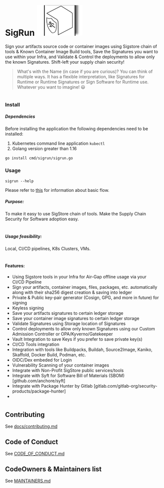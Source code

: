 # SigRun <img src="/sigrun.png" width="150" height="100"> 
Sign your artifacts source code or container images using Sigstore chain of tools & Known Container Image Build tools, Save the Signatures you want to use within your Infra, and Validate &amp; Control the deployments to allow only the known Signatures. Shift-left your supply chain security!
> What's with the Name (in case if you are curious)?
> You can think of multiple ways. It has a flexible interpretation, like Signatures for Runtime or Runtime Signatures or Sign Software for Runtime use. Whatever you want to imagine! :smiley: 
#

### Install

##### Dependencies
Before installing the application the following dependencies need to be installed:
1. Kubernetes command line application `kubectl`
2. Golang version greater than 1.16

```
go install cmd/sigrun/sigrun.go
```

### Usage
```
sigrun --help
```
Please refer to [this](./docs/USAGE.md) for information about basic flow.

##### Purpose:
To make it easy to use SigStore chain of tools. Make the Supply Chain Security for Software adoption easy. 
#
##### Usage feasibility:
Local, CI/CD pipelines, K8s Clusters, VMs. 
#
#### Features:
- Using Sigstore tools in your Infra for Air-Gap offline usage via your CI/CD Pipeline
- Sign your artifacts, container images, files, packages, etc. automatically along with their sha256 digest creation & saving into ledger
- Private & Public key-pair generator (Cosign, GPG, and more in future) for signing 
- Keyless signing 
- Save your artifacts signatures to certain ledger storage
- Save your container image signatures to certain ledger storage
- Validate Signatures using Storage location of Signatures
- Control deployments to allow only known Signatures using our Custom Admission Controller or OPA/Kyverno/Gatekeeper
- Vault Integration to save Keys if you prefer to save private key(s) 
- CI/CD Tools integration
- Integration with tools like Buildpacks, Buildah, Source2Image, Kaniko, Skaffold, Docker Build, Podman, etc. 
- OIDC/Dex embeded for Login 
- Vulnerability Scanning of your container images
- Integrate with Non-Profit SigStore public services/tools
- Integrate with Syft for Software Bill of Materials (SBOM) [github.com/anchore/syft]
- Integrate with Package Hunter by Gitlab [gitlab.com/gitlab-org/security-products/package-hunter]
- 


#

## Contributing
See [docs/contributing.md](docs/contributing.md)

## Code of Conduct
See [CODE_OF_CONDUCT.md](CODE_OF_CONDUCT.md)

## CodeOwners & Maintainers list
See [MAINTAINERS.md](MAINTAINERS.md)

